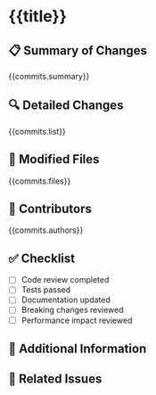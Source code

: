 # {{title}}

## 📋 Summary of Changes
{{commits.summary}}

## 🔍 Detailed Changes
{{commits.list}}

## 📁 Modified Files
{{commits.files}}

## 👥 Contributors
{{commits.authors}}

## ✅ Checklist
- [ ] Code review completed
- [ ] Tests passed
- [ ] Documentation updated
- [ ] Breaking changes reviewed
- [ ] Performance impact reviewed

## 📝 Additional Information
<!-- Add any additional information if needed -->

## 🔗 Related Issues
<!-- Add related issue numbers (e.g., Closes #123) --> 